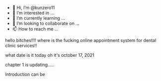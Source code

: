 - 👋 Hi, I’m @kunzero11
- 👀 I’m interested in ...
- 🌱 I’m currently learning ...
- 💞️ I’m looking to collaborate on ...
- 📫 How to reach me ...

<!---
kunzero11/kunzero11 is a ✨ special ✨ repository because its `README.md` (this file) appears on your GitHub profile.
You can click the Preview link to take a look at your changes.
---> hello bitches!!!! where is the fucking online appointment system for dental clinic services!!
what date is it today 
oh it's october 17, 2021

chapter 1 is updating.....

Introduction can be 
